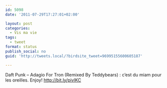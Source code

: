 ```yaml
---
id: 5098
date: '2011-07-29T17:27:01+02:00'

layout: post
categories:
  - Vis ma vie
tags:
  - tweet
format: status
publish_social: no
guid: 'http://tweets.local/?birdsite_tweet=96995155600605187'

---
```


Daft Punk – Adagio For Tron (Remixed By Teddybears) : c’est du miam pour les oreilles. Enjoy! http://bit.ly/pivlKC